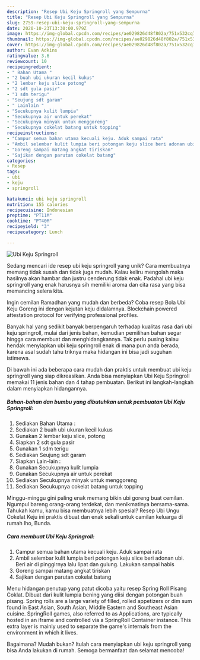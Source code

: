 ```yaml
---
description: "Resep Ubi Keju Springroll yang Sempurna"
title: "Resep Ubi Keju Springroll yang Sempurna"
slug: 2759-resep-ubi-keju-springroll-yang-sempurna
date: 2020-10-23T13:30:00.979Z
image: https://img-global.cpcdn.com/recipes/ae029826d48f802a/751x532cq70/ubi-keju-springroll-foto-resep-utama.jpg
thumbnail: https://img-global.cpcdn.com/recipes/ae029826d48f802a/751x532cq70/ubi-keju-springroll-foto-resep-utama.jpg
cover: https://img-global.cpcdn.com/recipes/ae029826d48f802a/751x532cq70/ubi-keju-springroll-foto-resep-utama.jpg
author: Evan Adkins
ratingvalue: 3.6
reviewcount: 10
recipeingredient:
- " Bahan Utama "
- "2 buah ubi ukuran kecil kukus"
- "2 lembar keju slice potong"
- "2 sdt gula pasir"
- "1 sdm terigu"
- "Seujung sdt garam"
- " Lainlain "
- "Secukupnya kulit lumpia"
- "Secukupnya air untuk perekat"
- "Secukupnya minyak untuk menggoreng"
- "Secukupnya cokelat batang untuk topping"
recipeinstructions:
- "Campur semua bahan utama kecuali keju. Aduk sampai rata"
- "Ambil selembar kulit lumpia beri potongan keju slice beri adonan ubi. Beri air di pinggirnya lalu lipat dan gulung. Lakukan sampai habis"
- "Goreng sampai matang angkat tiriskan"
- "Sajikan dengan parutan cokelat batang"
categories:
- Resep
tags:
- ubi
- keju
- springroll

katakunci: ubi keju springroll 
nutrition: 155 calories
recipecuisine: Indonesian
preptime: "PT11M"
cooktime: "PT40M"
recipeyield: "3"
recipecategory: Lunch

---
```



![Ubi Keju Springroll](https://img-global.cpcdn.com/recipes/ae029826d48f802a/751x532cq70/ubi-keju-springroll-foto-resep-utama.jpg)

Sedang mencari ide resep ubi keju springroll yang unik? Cara membuatnya memang tidak susah dan tidak juga mudah. Kalau keliru mengolah maka hasilnya akan hambar dan justru cenderung tidak enak. Padahal ubi keju springroll yang enak harusnya sih memiliki aroma dan cita rasa yang bisa memancing selera kita.

Ingin cemilan Ramadhan yang mudah dan berbeda? Coba resep Bola Ubi Keju Goreng ini dengan kejutan keju didalamnya. Blockchain powered attestation protocol for verifying professional profiles.

Banyak hal yang sedikit banyak berpengaruh terhadap kualitas rasa dari ubi keju springroll, mulai dari jenis bahan, kemudian pemilihan bahan segar hingga cara membuat dan menghidangkannya. Tak perlu pusing kalau hendak menyiapkan ubi keju springroll enak di mana pun anda berada, karena asal sudah tahu triknya maka hidangan ini bisa jadi suguhan istimewa.


Di bawah ini ada beberapa cara mudah dan praktis untuk membuat ubi keju springroll yang siap dikreasikan. Anda bisa menyiapkan Ubi Keju Springroll memakai 11 jenis bahan dan 4 tahap pembuatan. Berikut ini langkah-langkah dalam menyiapkan hidangannya.

<!--inarticleads1-->

##### Bahan-bahan dan bumbu yang dibutuhkan untuk pembuatan Ubi Keju Springroll:

1. Sediakan  Bahan Utama :
1. Sediakan 2 buah ubi ukuran kecil kukus
1. Gunakan 2 lembar keju slice, potong
1. Siapkan 2 sdt gula pasir
1. Gunakan 1 sdm terigu
1. Sediakan Seujung sdt garam
1. Siapkan  Lain-lain :
1. Gunakan Secukupnya kulit lumpia
1. Gunakan Secukupnya air untuk perekat
1. Sediakan Secukupnya minyak untuk menggoreng
1. Sediakan Secukupnya cokelat batang untuk topping


Minggu-minggu gini paling enak memang bikin ubi goreng buat cemilan. Ngumpul bareng orang-orang terdekat, dan menikmatinya bersama-sama. Tahukah kamu, kamu bisa membuatnya lebih spesial? Resep Ubi Ungu Cokelat Keju ini praktis dibuat dan enak sekali untuk camilan keluarga di rumah lho, Bunda. 

<!--inarticleads2-->

##### Cara membuat Ubi Keju Springroll:

1. Campur semua bahan utama kecuali keju. Aduk sampai rata
1. Ambil selembar kulit lumpia beri potongan keju slice beri adonan ubi. Beri air di pinggirnya lalu lipat dan gulung. Lakukan sampai habis
1. Goreng sampai matang angkat tiriskan
1. Sajikan dengan parutan cokelat batang


Menu hidangan penutup yang patut dicoba yaitu resep Spring Roll Pisang Coklat. Dibuat dari kulit lumpia bening yang diisi dengan potongan buah pisang. Spring rolls are a large variety of filled, rolled appetizers or dim sum found in East Asian, South Asian, Middle Eastern and Southeast Asian cuisine. SpringRoll games, also referred to as Applications, are typically hosted in an iframe and controlled via a SpringRoll Container instance. This extra layer is mainly used to separate the game&#39;s internals from the environment in which it lives. 

Bagaimana? Mudah bukan? Itulah cara menyiapkan ubi keju springroll yang bisa Anda lakukan di rumah. Semoga bermanfaat dan selamat mencoba!
